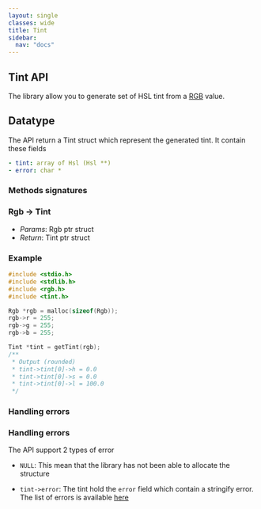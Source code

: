 ```yaml
---
layout: single
classes: wide
title: Tint
sidebar:
  nav: "docs"
---
```


## Tint API

The library allow you to generate set of HSL tint from a [RGB](../rgb/rgb.md) value.

## Datatype

The API return a Tint struct which represent the generated tint. It contain these fields

```yaml
- tint: array of Hsl (Hsl **)
- error: char *
```

### Methods signatures

### Rgb -> Tint

- *Params*: Rgb ptr struct
- *Return*: Tint ptr struct

### Example

```c
#include <stdio.h>
#include <stdlib.h>
#include <rgb.h>
#include <tint.h>

Rgb *rgb = malloc(sizeof(Rgb));
rgb->r = 255;
rgb->g = 255;
rgb->b = 255;

Tint *tint = getTint(rgb);
/**
 * Output (rounded)
 * tint->tint[0]->h = 0.0
 * tint->tint[0]->s = 0.0
 * tint->tint[0]->l = 100.0 
 */
```

### Handling errors

### Handling errors

The API support 2 types of error

- ```NULL```: This mean that the library has not been able to allocate the structure

- ```tint->error```: The tint hold the ```error``` field which contain a stringify error. The list of errors is available [here](../errors.md)
